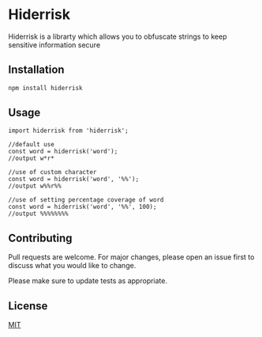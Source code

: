 # Hiderrisk

Hiderrisk is a librarty which allows you to obfuscate strings to keep sensitive information secure

## Installation


```bash
npm install hiderrisk
```

## Usage

```
import hiderrisk from 'hiderrisk';

//default use
const word = hiderrisk('word');
//output w*r*

//use of custom character
const word = hiderrisk('word', '%%');
//output w%%r%%

//use of setting percentage coverage of word
const word = hiderrisk('word', '%%', 100);
//output %%%%%%%%
```

## Contributing
Pull requests are welcome. For major changes, please open an issue first to discuss what you would like to change.

Please make sure to update tests as appropriate.

## License
[MIT](https://choosealicense.com/licenses/mit/)